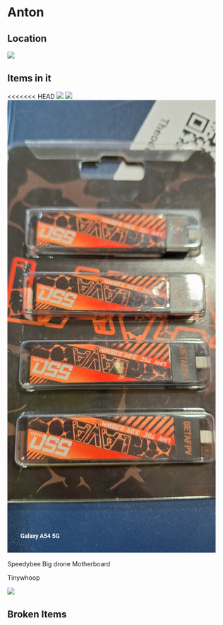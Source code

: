  # Anton

## Location 
![](8ded24e836585b5846e0d7fa57d4d1d7_MD5.jpg)


## Items in it
<<<<<<< HEAD
![](d289860e4ced25fd9f8b7f85cbaff74b_MD5.jpg)
![](ab4fda25cb725c63ca9d22d3e304e4c5_MD5.jpg)
![](7f8d2500327e72f6192c68c7f4489a55_MD5.jpg)

Speedybee Big drone Motherboard

Tinywhoop 

![](https://github.com/user-attachments/assets/3a203a94-396e-4354-a88a-7fcccb950166)

## Broken Items
